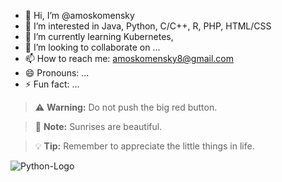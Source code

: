 - 👋 Hi, I’m @amoskomensky
- 👀 I’m interested in Java, Python, C/C++, R, PHP, HTML/CSS
- 🌱 I’m currently learning Kubernetes, 
- 💞️ I’m looking to collaborate on ...
- 📫 How to reach me: amoskomensky8@gmail.com 
- 😄 Pronouns: ...
- ⚡ Fun fact: ...

> :warning: **Warning:** Do not push the big red button.

> :memo: **Note:** Sunrises are beautiful.

> :bulb: **Tip:** Remember to appreciate the little things in life.
  
![Python-Logo](https://github.com/user-attachments/assets/9690d56b-700e-4a32-a4f4-1760905432c9)
